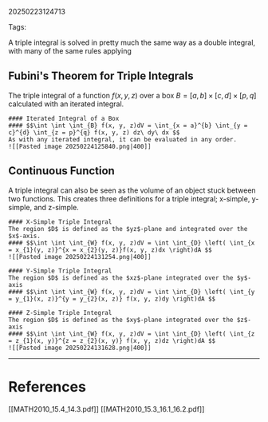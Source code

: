 20250223124713

Tags:

A triple integral is solved in pretty much the same way as a double integral, with many of the same rules applying

## Fubini's Theorem for Triple Integrals
The triple integral of a function $f(x, y, z)$ over a box $B = [a, b] \times [c, d] \times [p, q]$ calculated with an iterated integral.
```ad-formula
#### Iterated Integral of a Box
#### $$\int \int \int_{B} f(x, y, z)dV = \int_{x = a}^{b} \int_{y = c}^{d} \int_{z = p}^{q} f(x, y, z) dz\ dy\ dx $$
As with any iterated integral, it can be evaluated in any order. 
![[Pasted image 20250224125840.png|400]]
```

## Continuous Function
A triple integral can also be seen as the volume of an object stuck between two functions. This creates three definitions for a triple integral; x-simple, y-simple, and z-simple.
```ad-formula
#### X-Simple Triple Integral
The region $D$ is defined as the $yz$-plane and integrated over the $x$-axis.
#### $$\int \int \int_{W} f(x, y, z)dV = \int \int_{D} \left( \int_{x = x_{1}(y, z)}^{x = x_{2}(y, z)}f(x, y, z)dx \right)dA $$
![[Pasted image 20250224131254.png|400]]
```

```ad-formula
#### Y-Simple Triple Integral
The region $D$ is defined as the $xz$-plane integrated over the $y$-axis
#### $$\int \int \int_{W} f(x, y, z)dV = \int \int_{D} \left( \int_{y = y_{1}(x, z)}^{y = y_{2}(x, z)} f(x, y, z)dy \right)dA $$
```

```ad-formula
#### Z-Simple Triple Integral
The region $D$ is defined as the $xy$-plane integrated over the $z$-axis
#### $$\int \int \int_{W} f(x, y, z)dV = \int \int_{D} \left( \int_{z = z_{1}(x, y)}^{z = z_{2}(x, y)} f(x, y, z)dz \right)dA $$
![[Pasted image 20250224131628.png|400]]
```

___
# References
[[MATH2010_15.4_14.3.pdf]]
[[MATH2010_15.3_16.1_16.2.pdf]]
